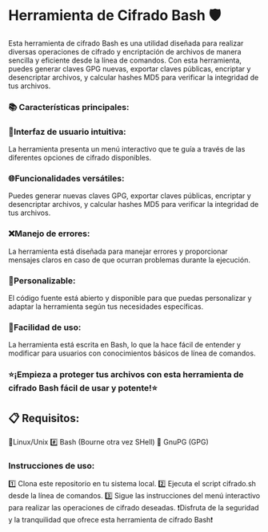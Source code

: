 # Herramienta de Cifrado Bash 🛡️

Esta herramienta de cifrado Bash es una utilidad diseñada para realizar diversas operaciones de cifrado y encriptación de archivos de manera sencilla y eficiente desde la línea de comandos. Con esta herramienta, puedes generar claves GPG nuevas, exportar claves públicas, encriptar y desencriptar archivos, y calcular hashes MD5 para verificar la integridad de tus archivos.

### 📚 Características principales:
### 🚦**Interfaz de usuario intuitiva:**
La herramienta presenta un menú interactivo que te guía a través de las diferentes opciones de cifrado disponibles.
### 🌐**Funcionalidades versátiles:**
Puedes generar nuevas claves GPG, exportar claves públicas, encriptar y desencriptar archivos, y calcular hashes MD5 para verificar la integridad de tus archivos.

### ❌**Manejo de errores:** 
La herramienta está diseñada para manejar errores y proporcionar mensajes claros en caso de que ocurran problemas durante la ejecución.

### 🔄**Personalizable:**
El código fuente está abierto y disponible para que puedas personalizar y adaptar la herramienta según tus necesidades específicas.

### 🎯**Facilidad de uso:**
La herramienta está escrita en Bash, lo que la hace fácil de entender y modificar para usuarios con conocimientos básicos de línea de comandos.

### ⭐**¡Empieza a proteger tus archivos con esta herramienta de cifrado Bash fácil de usar y potente!**⭐

## 📋 Requisitos:
🐧Linux/Unix
#️⃣ Bash (Bourne otra vez SHell)
💾 GnuPG (GPG)

### Instrucciones de uso:
1️⃣ Clona este repositorio en tu sistema local.
2️⃣ Ejecuta el script cifrado.sh desde la línea de comandos.
3️⃣ Sigue las instrucciones del menú interactivo para realizar las operaciones de cifrado deseadas.
❗️Disfruta de la seguridad y la tranquilidad que ofrece esta herramienta de cifrado Bash❗️
